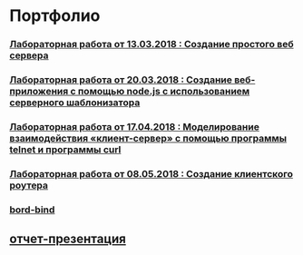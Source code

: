 # Портфолио
### [Лабораторная работа от 13.03.2018 : Создание простого веб сервера](https://github.com/arinasaf11/portfolio/tree/master/130318)
### [Лабораторная работа от 20.03.2018 : Создание веб-приложения с помощью node.js с использованием серверного шаблонизатора](https://github.com/arinasaf11/portfolio/tree/master/200318)
### [Лабораторная работа от 17.04.2018 : Моделирование взаимодействия «клиент-сервер» с помощью программы telnet и программы curl](https://github.com/arinasaf11/portfolio/tree/master/170418)
###  [Лабораторная работа от 08.05.2018 : Создание	клиентского	роутера](https://github.com/arinasaf11/portfolio/tree/master/080518)
### [bord-bind](https://kodaktor.ru/bind02032018_04f7b)
## [отчет-презентация](https://slides.com/arinasaf11/deck-2/)
